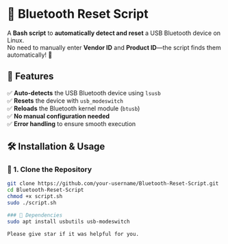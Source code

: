 # 🔄 Bluetooth Reset Script

A **Bash script** to **automatically detect and reset** a USB Bluetooth device on Linux.  
No need to manually enter **Vendor ID** and **Product ID**—the script finds them automatically! 🎯  

## 📌 Features
✅ **Auto-detects** the USB Bluetooth device using `lsusb`  
✅ **Resets** the device with `usb_modeswitch`  
✅ **Reloads** the Bluetooth kernel module (`btusb`)  
✅ **No manual configuration needed**  
✅ **Error handling** to ensure smooth execution  

## 🛠️ Installation & Usage

### 🔹 1. Clone the Repository
```bash
git clone https://github.com/your-username/Bluetooth-Reset-Script.git
cd Bluetooth-Reset-Script
chmod +x script.sh
sudo ./script.sh

### 🔹 Dependencies 
sudo apt install usbutils usb-modeswitch

Please give star if it was helpful for you. 

